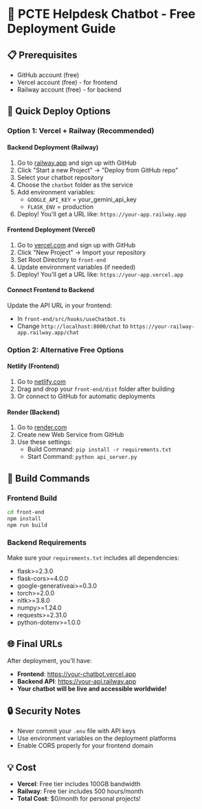 # 🚀 PCTE Helpdesk Chatbot - Free Deployment Guide

## 📋 Prerequisites
- GitHub account (free)
- Vercel account (free) - for frontend
- Railway account (free) - for backend

## 🎯 Quick Deploy Options

### Option 1: Vercel + Railway (Recommended)

#### Backend Deployment (Railway)
1. Go to [railway.app](https://railway.app) and sign up with GitHub
2. Click "Start a new Project" → "Deploy from GitHub repo"
3. Select your chatbot repository
4. Choose the `chatbot` folder as the service
5. Add environment variables:
   - `GOOGLE_API_KEY` = your_gemini_api_key
   - `FLASK_ENV` = production
6. Deploy! You'll get a URL like: `https://your-app.railway.app`

#### Frontend Deployment (Vercel)
1. Go to [vercel.com](https://vercel.com) and sign up with GitHub
2. Click "New Project" → Import your repository
3. Set Root Directory to `front-end`
4. Update environment variables (if needed)
5. Deploy! You'll get a URL like: `https://your-app.vercel.app`

#### Connect Frontend to Backend
Update the API URL in your frontend:
- In `front-end/src/hooks/useChatbot.ts`
- Change `http://localhost:8000/chat` to `https://your-railway-app.railway.app/chat`

### Option 2: Alternative Free Options

#### Netlify (Frontend)
1. Go to [netlify.com](https://netlify.com)
2. Drag and drop your `front-end/dist` folder after building
3. Or connect to GitHub for automatic deployments

#### Render (Backend)
1. Go to [render.com](https://render.com)
2. Create new Web Service from GitHub
3. Use these settings:
   - Build Command: `pip install -r requirements.txt`
   - Start Command: `python api_server.py`

## 🔧 Build Commands

### Frontend Build
```bash
cd front-end
npm install
npm run build
```

### Backend Requirements
Make sure your `requirements.txt` includes all dependencies:
- flask>=2.3.0
- flask-cors>=4.0.0
- google-generativeai>=0.3.0
- torch>=2.0.0
- nltk>=3.8.0
- numpy>=1.24.0
- requests>=2.31.0
- python-dotenv>=1.0.0

## 🌐 Final URLs
After deployment, you'll have:
- **Frontend**: https://your-chatbot.vercel.app
- **Backend API**: https://your-api.railway.app
- **Your chatbot will be live and accessible worldwide!**

## 🔒 Security Notes
- Never commit your `.env` file with API keys
- Use environment variables on the deployment platforms
- Enable CORS properly for your frontend domain

## 💡 Cost
- **Vercel**: Free tier includes 100GB bandwidth
- **Railway**: Free tier includes 500 hours/month
- **Total Cost**: $0/month for personal projects!